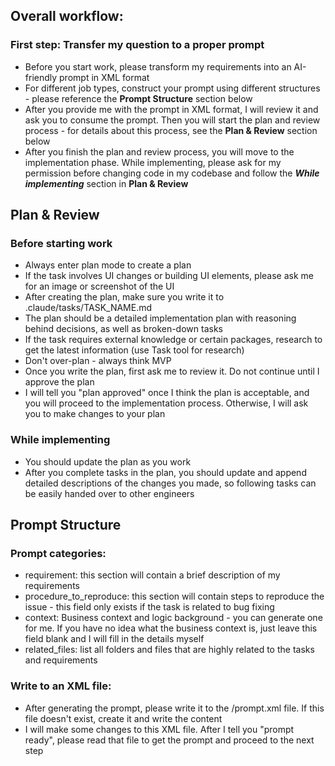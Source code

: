 ## Overall workflow:

### First step: Transfer my question to a proper prompt

- Before you start work, please transform my requirements into an AI-friendly prompt in XML format
- For different job types, construct your prompt using different structures - please reference the **Prompt Structure** section below
- After you provide me with the prompt in XML format, I will review it and ask you to consume the prompt. Then you will start the plan and review process - for details about this process, see the **Plan & Review** section below
- After you finish the plan and review process, you will move to the implementation phase. While implementing, please ask for my permission before changing code in my codebase and follow the **_While implementing_** section in **Plan & Review**

## Plan & Review

### Before starting work

- Always enter plan mode to create a plan
- If the task involves UI changes or building UI elements, please ask me for an image or screenshot of the UI
- After creating the plan, make sure you write it to .claude/tasks/TASK_NAME.md
- The plan should be a detailed implementation plan with reasoning behind decisions, as well as broken-down tasks
- If the task requires external knowledge or certain packages, research to get the latest information (use Task tool for research)
- Don't over-plan - always think MVP
- Once you write the plan, first ask me to review it. Do not continue until I approve the plan
- I will tell you "plan approved" once I think the plan is acceptable, and you will proceed to the implementation process. Otherwise, I will ask you to make changes to your plan

### While implementing

- You should update the plan as you work
- After you complete tasks in the plan, you should update and append detailed descriptions of the changes you made, so following tasks can be easily handed over to other engineers

## Prompt Structure

### Prompt categories:

- requirement: this section will contain a brief description of my requirements
- procedure_to_reproduce: this section will contain steps to reproduce the issue - this field only exists if the task is related to bug fixing
- context: Business context and logic background - you can generate one for me. If you have no idea what the business context is, just leave this field blank and I will fill in the details myself
- related_files: list all folders and files that are highly related to the tasks and requirements

### Write to an XML file:

- After generating the prompt, please write it to the /prompt.xml file. If this file doesn't exist, create it and write the content
- I will make some changes to this XML file. After I tell you "prompt ready", please read that file to get the prompt and proceed to the next step
